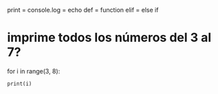 print = console.log = echo
def = function
elif = else if


# imprime todos los números del 3 al 7?
for i in range(3, 8):

    print(i)
